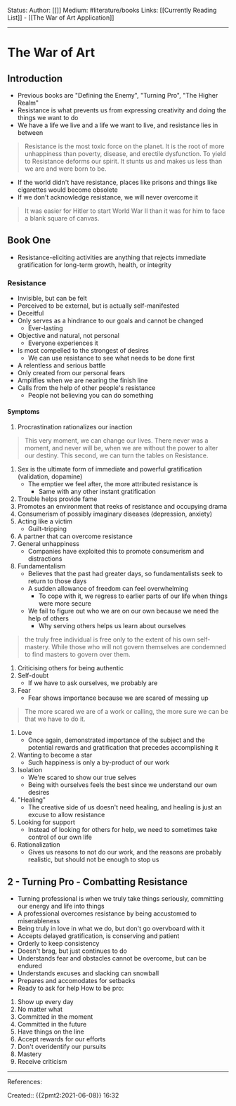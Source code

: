 Status: 
Author: [[]]
Medium: #literature/books 
Links: [[Currently Reading List]] - [[The War of Art Application]]
___
# The War of Art
## Introduction
- Previous books are "Defining the Enemy", "Turning Pro", "The Higher Realm"
- Resistance is what prevents us from expressing creativity and doing the things we want to do
- We have a life we live and a life we want to live, and resistance lies in between
> Resistance is the most toxic force on the planet. It is the root of more unhappiness than poverty, disease, and erectile dysfunction. To yield to Resistance deforms our spirit. It stunts us and makes us less than we are and were born to be.

- If the world didn't have resistance, places like prisons and things like cigarettes would become obsolete
- If we don't acknowledge resistance, we will never overcome it
> It was easier for Hitler to start World War II than it was for him to face a blank square of canvas.
## Book One
- Resistance-eliciting activities are anything that rejects immediate gratification for long-term growth, health, or integrity
### Resistance
- Invisible, but can be felt
- Perceived to be external, but is actually self-manifested
- Deceitful
- Only serves as a hindrance to our goals and cannot be changed
	- Ever-lasting
- Objective and natural, not personal
	- Everyone experiences it
- Is most compelled to the strongest of desires 
	- We can use resistance to see what needs to be done first
- A relentless and serious battle
- Only created from our personal fears
- Amplifies when we are nearing the finish line
- Calls from the help of other people's resistance
	- People not believing you can do something
#### Symptoms
1. Procrastination rationalizes our inaction
> This very moment, we can change our lives. There never was a moment, and never will be, when we are without the power to alter our destiny. This second, we can turn the tables on Resistance.

1. Sex is the ultimate form of immediate and powerful gratification (validation, dopamine)
	- The emptier we feel after, the more attributed resistance is
		- Same with any other instant gratification
1. Trouble helps provide fame
1. Promotes an environment that reeks of resistance and occupying drama
1. Consumerism of possibly imaginary diseases (depression, anxiety)
1. Acting like a victim
	- Guilt-tripping
1. A partner that can overcome resistance
1. General unhappiness
	- Companies have exploited this to promote consumerism and distractions
1. Fundamentalism
	- Believes that the past had greater days, so fundamentalists seek to return to those days
	- A sudden allowance of freedom can feel overwhelming
		- To cope with it, we regress to earlier parts of our life when things were more secure
	- We fail to figure out who we are on our own because we need the help of others
		- Why serving others helps us learn about ourselves
> the truly free individual is free only to the extent of his own self-mastery. While those who will not govern themselves are condemned to find masters to govern over them.

1. Criticising others for being authentic
1. Self-doubt
	- If we have to ask ourselves, we probably are
1. Fear
	- Fear shows importance because we are scared of messing up

> The more scared we are of a work or calling, the more sure we can be that we have to do it.

1. Love
	- Once again, demonstrated importance of the subject and the potential rewards and gratification that precedes accomplishing it
1. Wanting to become a star
	- Such happiness is only a by-product of our work
1. Isolation
	- We're scared to show our true selves
	- Being with ourselves feels the best since we understand our own desires
1. "Healing"
	- The creative side of us doesn't need healing, and healing is just an excuse to allow resistance
1. Looking for support
	-	Instead of looking for others for help, we need to sometimes take control of our own life
1.  Rationalization
	- Gives us reasons to not do our work, and the reasons are probably realistic, but should not be enough to stop us
## 2 - Turning Pro - Combatting Resistance
- Turning professional is when we truly take things seriously, committing our energy and life into things
- A professional overcomes resistance by being accustomed to miserableness
- Being truly in love in what we do, but don't go overvboard with it
- Accepts delayed gratification, is conserving and patient
-  Orderly to keep consistency
-  Doesn't brag, but just continues to do
-  Understands fear and obstacles cannot be overcome, but can be endured
-  Understands excuses and slacking can snowball
- Prepares and accomodates for setbacks
- Ready to ask for help
How to be pro:
1. Show up every day
2. No matter what
3. Committed in the moment
4. Committed in the future
5. Have things on the line
6. Accept rewards for our efforts
7. Don't overidentify our pursuits
8. Mastery
9. Receive criticism


___
References:

Created:: {{2pmt2:2021-06-08}} 16:32